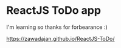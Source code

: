 # ReactJS ToDo app

I'm learning so thanks for forbearance :)

<a href="https://zawadajan.github.io/ReactJS-ToDo/" target="_blank">https://zawadajan.github.io/ReactJS-ToDo/</a>
